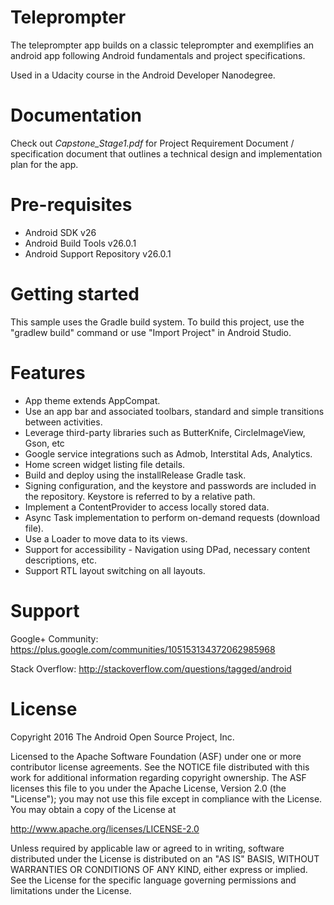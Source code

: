 # Teleprompter

The teleprompter app builds on a classic teleprompter and exemplifies an android app following Android fundamentals and project specifications.

Used in a Udacity course in the Android Developer Nanodegree.

# Documentation
Check out _Capstone_Stage1.pdf_ for Project Requirement Document / specification document that outlines a technical design and implementation plan for the app.

# Pre-requisites
- Android SDK v26
- Android Build Tools v26.0.1
- Android Support Repository v26.0.1

# Getting started
This sample uses the Gradle build system. To build this project, use the "gradlew build" command or use "Import Project" in Android Studio.

# Features
- App theme extends AppCompat.
- Use an app bar and associated toolbars, standard and simple transitions between activities.
- Leverage third-party libraries such as ButterKnife, CircleImageView, Gson, etc
- Google service integrations such as Admob, Interstital Ads, Analytics.
- Home screen widget listing file details.
- Build and deploy using the installRelease Gradle task.
- Signing configuration, and the keystore and passwords are included in the repository. Keystore is referred to by a relative path.
- Implement a ContentProvider to access locally stored data.
- Async Task implementation to perform on-demand requests (download file).
- Use a Loader to move data to its views.
- Support for accessibility - Navigation using DPad, necessary content descriptions, etc.
- Support  RTL layout switching on all layouts.

# Support

Google+ Community: https://plus.google.com/communities/105153134372062985968

Stack Overflow: http://stackoverflow.com/questions/tagged/android

# License

Copyright 2016 The Android Open Source Project, Inc.

Licensed to the Apache Software Foundation (ASF) under one or more contributor license agreements. See the NOTICE file distributed with this work for additional information regarding copyright ownership. The ASF licenses this file to you under the Apache License, Version 2.0 (the "License"); you may not use this file except in compliance with the License. You may obtain a copy of the License at

http://www.apache.org/licenses/LICENSE-2.0

Unless required by applicable law or agreed to in writing, software distributed under the License is distributed on an "AS IS" BASIS, WITHOUT WARRANTIES OR CONDITIONS OF ANY KIND, either express or implied. See the License for the specific language governing permissions and limitations under the License.
